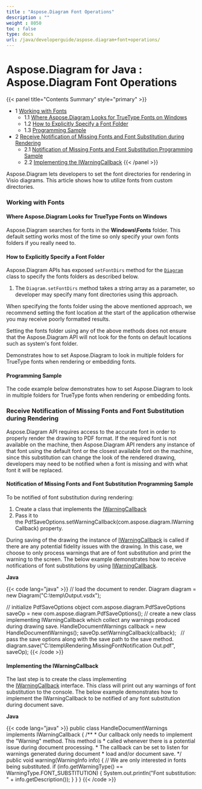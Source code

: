 ```yaml
---
title : "Aspose.Diagram Font Operations" 
description : "" 
weight : 8050 
toc : false
type: docs
url: /java/developerguide/aspose.diagram+font+operations/
---
```


# Aspose.Diagram for Java : Aspose.Diagram Font Operations


{{< panel title="Contents Summary" style="primary" >}}
*   1 [Working with Fonts](#working-with-fonts)
    *   1.1 [Where Aspose.Diagram Looks for TrueType Fonts on Windows](#where-aspose.diagram-looks-for-truetype-fonts-on-windows)
    *   1.2 [How to Explicitly Specify a Font Folder](#how-to-explicitly-specify-a-font-folder)
    *   1.3 [Programming Sample](#programming-sample)
*   2 [Receive Notification of Missing Fonts and Font Substitution during Rendering](#receive-notification-of-missing-fonts-and-font-substitution-during-rendering)
    *   2.1 [Notification of Missing Fonts and Font Substitution Programming Sample](#notification-of-missing-fonts-and-font-substitution-programming-sample)
    *   2.2 [Implementing the IWarningCallback](#implementing-the-iwarningcallback)
{{< /panel >}}
 

Aspose.Diagram lets developers to set the font directories for rendering in Visio diagrams. This article shows how to utilize fonts from custom directories.

### Working with Fonts

#### Where Aspose.Diagram Looks for TrueType Fonts on Windows

Aspose.Diagram searches for fonts in the **Windows\\Fonts** folder. This default setting works most of the time so only specify your own fonts folders if you really need to.

#### How to Explicitly Specify a Font Folder

Aspose.Diagram APIs has exposed `setFontDirs` method for the [`Diagram`](http://www.aspose.com/api/java/diagram/com.aspose.diagram/classes/Diagram) class to specify the fonts folders as described below.

1.  The `Diagram.setFontDirs` method takes a string array as a parameter, so developer may specify many font directories using this approach.

When specifying the fonts folder using the above mentioned approach, we recommend setting the font location at the start of the application otherwise you may receive poorly formatted results.

Setting the fonts folder using any of the above methods does not ensure that the Aspose.Diagram API will not look for the fonts on default locations such as system's font folder.

Demonstrates how to set Aspose.Diagram to look in multiple folders for TrueType fonts when rendering or embedding fonts.

#### Programming Sample

The code example below demonstrates how to set Aspose.Diagram to look in multiple folders for TrueType fonts when rendering or embedding fonts.

### Receive Notification of Missing Fonts and Font Substitution during Rendering

Aspose.Diagram API requires access to the accurate font in order to properly render the drawing to PDF format. If the required font is not available on the machine, then Aspose.Diagram API renders any instance of that font using the default font or the closest available font on the machine, since this substitution can change the look of the rendered drawing, developers may need to be notified when a font is missing and with what font it will be replaced.

#### Notification of Missing Fonts and Font Substitution Programming Sample

To be notified of font substitution during rendering:

1.  Create a class that implements the [IWarningCallback](https://apireference.aspose.com/java/diagram/com.aspose.diagram/IWarningCallback)
2.  Pass it to the PdfSaveOptions.setWarningCallback(com.aspose.diagram.IWarningCallback) property.

During saving of the drawing the instance of [IWarningCallback](https://apireference.aspose.com/java/diagram/com.aspose.diagram/IWarningCallback) is called if there are any potential fidelity issues with the drawing. In this case, we choose to only process warnings that are of font substitution and print the warning to the screen. The below example demonstrates how to receive notifications of font substitutions by using [IWarningCallback](https://apireference.aspose.com/java/diagram/com.aspose.diagram/IWarningCallback).

**Java**

{{< code lang="java" >}}
// load the document to render.
Diagram diagram = new Diagram("C:\\temp\\Output.vsdx");


// initialize PdfSaveOptions object
com.aspose.diagram.PdfSaveOptions saveOp = new com.aspose.diagram.PdfSaveOptions();
// create a new class implementing IWarningCallback which collect any warnings produced during drawing save.
HandleDocumentWarnings callback = new HandleDocumentWarnings();
saveOp.setWarningCallback(callback);
 
// pass the save options along with the save path to the save method.
diagram.save("C:\\temp\\Rendering.MissingFontNotification Out.pdf", saveOp);
{{< /code >}}

#### Implementing the IWarningCallback

The last step is to create the class implementing the [IWarningCallback](https://apireference.aspose.com/java/diagram/com.aspose.diagram/IWarningCallback) interface. This class will print out any warnings of font substitution to the console. The below example demonstrates how to implement the IWarningCallback to be notified of any font substitution during document save.

**Java**

{{< code lang="java" >}}
public class HandleDocumentWarnings implements IWarningCallback {
     /**
     * Our callback only needs to implement the "Warning" method. This method is
     * called whenever there is a potential issue during document processing.
     * The callback can be set to listen for warnings generated during document
     * load and/or document save.
     */
     public void warning(WarningInfo info) {
         // We are only interested in fonts being substituted.
         if (info.getWarningType() == WarningType.FONT_SUBSTITUTION) {
         System.out.println("Font substitution: " + info.getDescription());
     }
 }
}
{{< /code >}}

